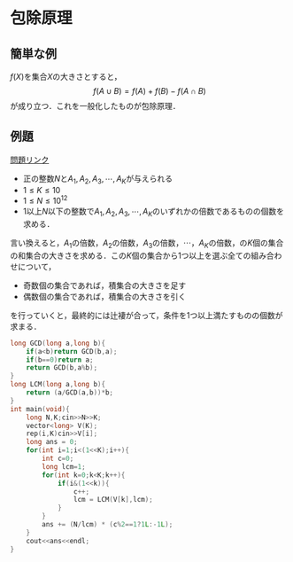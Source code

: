# 包除原理
## 簡単な例
$f(X)$を集合$X$の大きさとすると，
$$
f(A\cup B)= f(A) + f(B) -f(A\cap B)
$$
が成り立つ．これを一般化したものが包除原理．

## 例題
[問題リンク](https://atcoder.jp/contests/math-and-algorithm/tasks/math_and_algorithm_be)

- 正の整数$N$と$A_1,A_2,A_3,\cdots,A_K$が与えられる
- $1\leq K \leq 10$
- $1\leq N \leq 10^{12}$
- $1$以上$N$以下の整数で$A_1,A_2,A_3,\cdots,A_K$のいずれかの倍数であるものの個数を求める．

言い換えると，$A_1$の倍数，$A_2$の倍数，$A_3$の倍数，$\cdots$，$A_K$の倍数，の$K$個の集合の和集合の大きさを求める．この$K$個の集合から$1$つ以上を選ぶ全ての組み合わせについて，
- 奇数個の集合であれば，積集合の大きさを足す
- 偶数個の集合であれば，積集合の大きさを引く

を行っていくと，最終的には辻褄が合って，条件を1つ以上満たすものの個数が求まる．

```cpp
long GCD(long a,long b){
    if(a<b)return GCD(b,a);
    if(b==0)return a;
    return GCD(b,a%b);
}
long LCM(long a,long b){
    return (a/GCD(a,b))*b;
}
int main(void){
    long N,K;cin>>N>>K;
    vector<long> V(K);
    rep(i,K)cin>>V[i];
    long ans = 0;
    for(int i=1;i<(1<<K);i++){
        int c=0;
        long lcm=1;
        for(int k=0;k<K;k++){
            if(i&(1<<k)){
                c++;
                lcm = LCM(V[k],lcm);
            }
        }
        ans += (N/lcm) * (c%2==1?1L:-1L);
    }
    cout<<ans<<endl;
}

```
